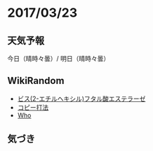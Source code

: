 # 2017/03/23

## 天気予報

今日（晴時々曇）/ 明日（晴時々曇）

## WikiRandom

* [ビス(2-エチルヘキシル)フタル酸エステラーゼ](https://ja.wikipedia.org/wiki/%E3%83%93%E3%82%B9%282-%E3%82%A8%E3%83%81%E3%83%AB%E3%83%98%E3%82%AD%E3%82%B7%E3%83%AB%29%E3%83%95%E3%82%BF%E3%83%AB%E9%85%B8%E3%82%A8%E3%82%B9%E3%83%86%E3%83%A9%E3%83%BC%E3%82%BC)
* [コピー打法](https://ja.wikipedia.org/wiki/%E3%82%B3%E3%83%94%E3%83%BC%E6%89%93%E6%B3%95)
* [Who](https://ja.wikipedia.org/wiki/Who)

## 気づき

